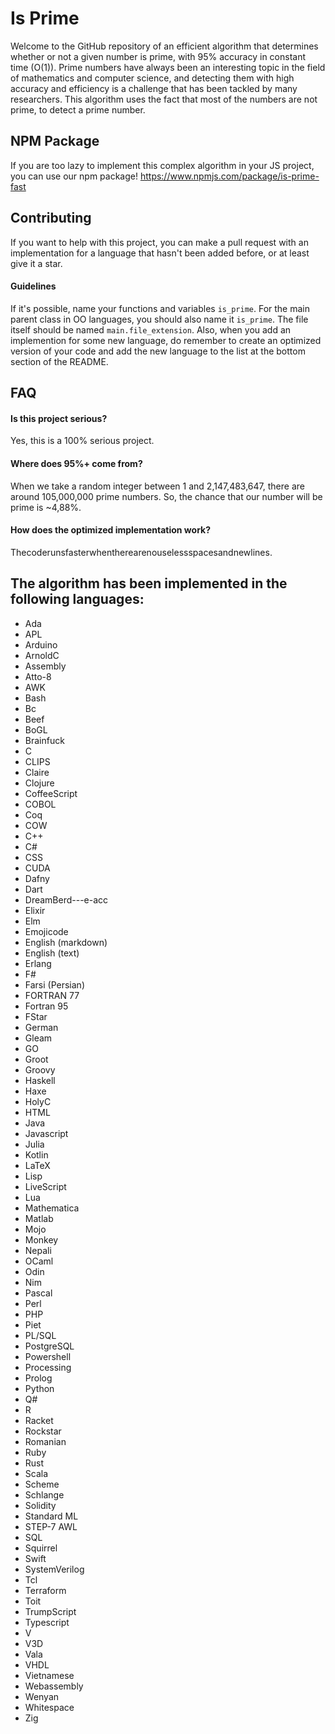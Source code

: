 # Is Prime

Welcome to the GitHub repository of an efficient algorithm that determines whether or not a given number is prime, with 95% accuracy in constant time (O(1)). Prime numbers have always been an interesting topic in the field of mathematics and computer science, and detecting them with high accuracy and efficiency is a challenge that has been tackled by many researchers. This algorithm uses the fact that most of the numbers are not prime, to detect a prime number.

## NPM Package
If you are too lazy to implement this complex algorithm in your JS project, you can use our npm package! https://www.npmjs.com/package/is-prime-fast

## Contributing

If you want to help with this project, you can make a pull request with an implementation for a language that hasn't been added before, or at least give it a star.

#### Guidelines

If it's possible, name your functions and variables `is_prime`. For the main parent class in OO languages, you should also name it `is_prime`. The file itself should be named `main.file_extension`. Also, when you add an implemention for some new language, do remember to create an optimized version of your code and add the new language to the list at the bottom section of the README.

## FAQ

#### Is this project serious?

Yes, this is a 100% serious project.

#### Where does 95%+ come from?

When we take a random integer between 1 and 2,147,483,647, there are around 105,000,000 prime numbers. So, the chance that our number will be prime is ~4,88%.

#### How does the optimized implementation work?

Thecoderunsfasterwhentherearenouselessspacesandnewlines.

## The algorithm has been implemented in the following languages:

- Ada
- APL
- Arduino
- ArnoldC
- Assembly
- Atto-8
- AWK
- Bash
- Bc
- Beef
- BoGL
- Brainfuck
- C
- CLIPS
- Claire
- Clojure
- CoffeeScript
- COBOL
- Coq
- COW
- C++
- C#
- CSS
- CUDA
- Dafny
- Dart
- DreamBerd---e-acc
- Elixir
- Elm
- Emojicode
- English (markdown)
- English (text)
- Erlang
- F#
- Farsi (Persian)
- FORTRAN 77
- Fortran 95
- FStar
- German
- Gleam
- GO
- Groot
- Groovy
- Haskell
- Haxe
- HolyC
- HTML
- Java
- Javascript
- Julia
- Kotlin
- LaTeX
- Lisp
- LiveScript
- Lua
- Mathematica
- Matlab
- Mojo
- Monkey
- Nepali
- OCaml
- Odin
- Nim
- Pascal
- Perl
- PHP
- Piet
- PL/SQL
- PostgreSQL
- Powershell
- Processing
- Prolog
- Python
- Q#
- R
- Racket
- Rockstar
- Romanian
- Ruby
- Rust
- Scala
- Scheme
- Schlange
- Solidity
- Standard ML
- STEP-7 AWL
- SQL
- Squirrel
- Swift
- SystemVerilog
- Tcl
- Terraform
- Toit
- TrumpScript
- Typescript
- V
- V3D
- Vala
- VHDL
- Vietnamese
- Webassembly
- Wenyan
- Whitespace
- Zig
